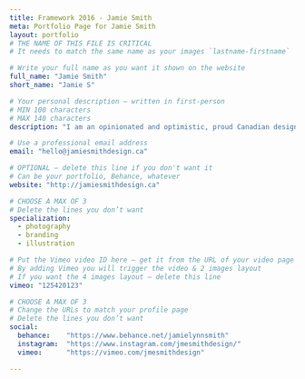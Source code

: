 ```yaml
---
title: Framework 2016 - Jamie Smith
meta: Portfolio Page for Jamie Smith
layout: portfolio
# THE NAME OF THIS FILE IS CRITICAL
# It needs to match the same name as your images `lastname-firstname`

# Write your full name as you want it shown on the website
full_name: "Jamie Smith"
short_name: "Jamie S"

# Your personal description — written in first-person
# MIN 100 characters
# MAX 140 characters
description: "I am an opinionated and optimistic, proud Canadian designer. I love dogs, sports, sci-fi and summer. Rainy days are for movies and forts."

# Use a professional email address
email: "hello@jamiesmithdesign.ca"

# OPTIONAL — delete this line if you don't want it
# Can be your portfolio, Behance, whatever
website: "http://jamiesmithdesign.ca"

# CHOOSE A MAX OF 3
# Delete the lines you don’t want
specialization:
  - photography
  - branding
  - illustration

# Put the Vimeo video ID here — get it from the URL of your video page
# By adding Vimeo you will trigger the video & 2 images layout
# If you want the 4 images layout — delete this line
vimeo: "125420123"

# CHOOSE A MAX OF 3
# Change the URLs to match your profile page
# Delete the lines you don’t want
social:
  behance:    "https://www.behance.net/jamielynnsmith"
  instagram:  "https://www.instagram.com/jmesmithdesign/"
  vimeo:      "https://vimeo.com/jmesmithdesign"

---
```

